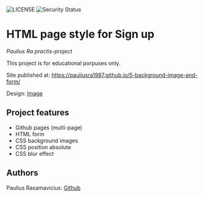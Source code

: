 ![LICENSE](https://img.shields.io/badge/license-ISC-blue.svg?style=flat-square)
![Security Status](https://img.shields.io/security-headers?label=Security&url=https%3A%2F%2Fgithub.com&style=flat-square)

# HTML page style for Sign up

_Paulius Ra practis-project_

This project is for educational porpuses only. 

Site published at: https://pauliusra1987.github.io/5-background-image-and-form/

Design: [Image](https://www.peakpx.com/611259/silhouette-of-man-standing-on-hill)

## Project features

-   Github pages (multi-page)
-   HTML form
-   CSS background images
-   CSS position absolute
-   CSS blur effect


## Authors

Paulius Rasamavicius: [Github](https://github.com/PauliusRa1987)